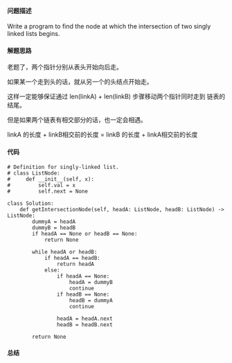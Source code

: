 #### 问题描述
Write a program to find the node at which the intersection of two singly linked lists begins.

#### 解题思路
老题了，两个指针分别从表头开始向后走。

如果某一个走到头的话，就从另一个的头结点开始走。

这样一定能够保证通过 len(linkA) + len(linkB) 步骤移动两个指针同时走到 链表的结尾。

但是如果两个链表有相交部分的话，也一定会相遇。

linkA 的长度 + linkB相交前的长度 = linkB 的长度 + linkA相交前的长度

#### 代码

    # Definition for singly-linked list.
    # class ListNode:
    #     def __init__(self, x):
    #         self.val = x
    #         self.next = None
    
    class Solution:
        def getIntersectionNode(self, headA: ListNode, headB: ListNode) -> ListNode:
            dummyA = headA
            dummyB = headB
            if headA == None or headB == None:
                return None
            
            while headA or headB:
                if headA == headB:
                    return headA
                else:
                    if headA == None:
                        headA = dummyB
                        continue
                    if headB == None:
                        headB = dummyA
                        continue
                        
                    headA = headA.next
                    headB = headB.next
                    
            return None
                        
                    

#### 总结